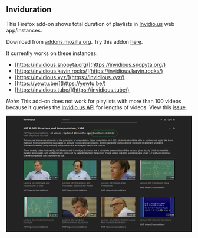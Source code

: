 ## Inviduration

This Firefox add-on shows total duration of playlists in [Invidio.us](https://github.com/omarroth/invidious) web app/instances.

Download from [addons.mozilla.org](https://addons.mozilla.org/en-US/firefox/addon/inviduration/).
Try this addon [here](https://invidious.snopyta.org/playlist?list=PL3A5849BDE0581B19).

It currently works on these instances:

- [https://invidious.snopyta.org/](https://invidious.snopyta.org/)
- [https://invidious.kavin.rocks/](https://invidious.kavin.rocks/)
- [https://invidious.xyz/](https://invidious.xyz/)
- [https://yewtu.be/](https://yewtu.be/)
- [https://invidious.tube/](https://invidious.tube/)

_Note_: This add-on does not work for playlists with more than 100 videos because it queries the [Invidio.us API](https://github.com/omarroth/invidious/wiki/API) for lengths of videos. View this [issue](https://github.com/omarroth/invidious/issues/1260).

![screenshot](screenshot.png)
